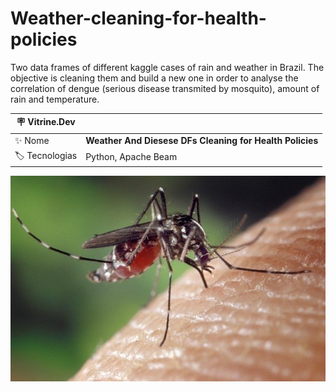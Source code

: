 # Weather-cleaning-for-health-policies
Two data frames of different kaggle cases of rain and weather in Brazil. The objective is cleaning them and build a new one in order to analyse the correlation of dengue (serious disease transmited by mosquito), amount of rain and temperature.

| :placard: Vitrine.Dev |     |
| -------------  | --- |
| :sparkles: Nome        | **Weather And Diesese DFs Cleaning for Health Policies**
| :label: Tecnologias | Python, Apache Beam

![](/dengue2.jpeg#vitrinedev)
